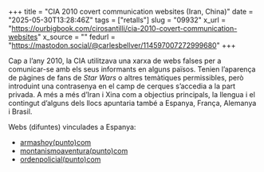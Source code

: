 +++
title = "CIA 2010 covert communication websites (Iran, China)"
date = "2025-05-30T13:28:46Z"
tags = ["retalls"]
slug = "09932"
x_url = "https://ourbigbook.com/cirosantilli/cia-2010-covert-communication-websites"
x_source = ""
fedurl = "https://mastodon.social/@carlesbellver/114597007272999680"
+++

Cap a l’any 2010, la CIA utilitzava una xarxa de webs falses per a comunicar-se amb els seus informants en alguns països. Tenien l’aparença de pàgines de fans de *Star Wars* o altres temàtiques permissibles, però introduint una contrasenya en el camp de cerques s’accedia a la part privada. A més a més d’Iran i Xina com a objectius principals, la llengua i el contingut d’alguns dels llocs apuntaria també a Espanya, França, Alemanya i Brasil.

Webs (difuntes) vinculades a Espanya:

- [armashoy(punto)com](https://web.archive.org/web/20110210112553/http://armashoy.com/)
- [montanismoaventura(punto)com](https://web.archive.org/web/20120429042725/http://montanismoaventura.com/)
- [ordenpolicial(punto)com](http://cqcounter.com/whois/www/ordenpolicial.com.html)
